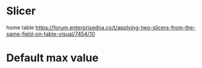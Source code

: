 # Slicer

home table
https://forum.enterprisedna.co/t/applying-two-slicers-from-the-same-field-on-table-visual/7454/10


# Default max value
